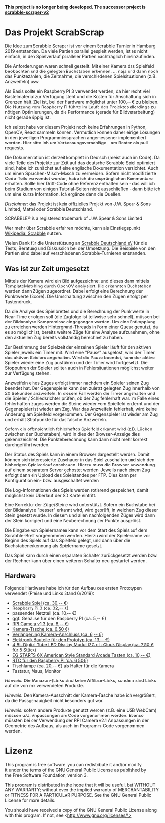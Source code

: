 __This project is no longer being developed. The successor project is [scrabble-scraper-v2](https://github.com/scrabscrap/scrabble-scraper-v2)__

# Das Projekt ScrabScrap

Die Idee zum Scrabble Scraper ist vor einem Scrabble Turnier in Hamburg
2019 entstanden.  Da viele Partien parallel gespielt werden, ist es
nicht einfach, in den Spielverlauf paralleler Partien nachträglich
hineinzufinden.

Die Anforderungen waren schnell gestellt. Mit einer Kamera das Spielfeld
beobachten und die gelegten Buchstaben erkennen.
... naja und dann noch das Punktezählen, die Zeitnahme, die
verschiedenen Spielsituationen (z.B. Anzweifeln) usw.

Als Basis sollte ein Raspberry PI 3 verwendet werden, da hier recht viel
Bastelmaterial zur Verfügung steht und die Kosten für Anschaffung sich
in Grenzen hält. Ziel ist, bei der Hardware möglichst unter 100,-- €
zu bleiben. Die Nutzung vom Raspberry PI führte im Laufe des Projektes
allerdings zu nötigen Optimierungen, da die Performance (gerade für
Bildverarbeitung) nicht gerade üppig ist.

Ich selbst habe vor diesem Projekt noch keine Erfahrungen in Python,
OpenCV, React sammeln können. Vermutlich können daher einige Lösungen
in den jeweiligen Programmiersprachen angemessener implementiert
werden. Hier bitte ich um Verbessungsverschläge - am Besten als
pull-requests.

Die Dokumentation ist derzeit komplett in Deutsch (meist auch im Code).
Da viele Teile des Projekte zur Zeit auf das deutsche Scrabble Spiel
optimiert sind, habe ich zunächst auf eine englische Dokumentation
verzichtet. Auch um einen Sprachen-Misch-Masch zu vermeiden. Sofern
nicht modifizierte Code-Teile verwendet werden, habe ich die
ursprünglichen Kommentare erhalten. Sollte hier Dritt-Code ohne Referenz
enthalten sein - das will ich beim Studium von einigen Tutorial-Seiten
nicht ausschließen - dann bitte ich um eine kurze Information. Ich
ergänze dann die Quellen.

*Disclaimer:* das Projekt ist kein offizielles Projekt von J.W. Spear &
Sons Limited, Mattel oder Scrabble Deutschland.

SCRABBLE® is a registered trademark of J.W. Spear & Sons Limited

Wer mehr über Scrabble erfahren möchte, kann als Einstiegspunkt
[Wikipedia: Scrabble](https://de.wikipedia.org/wiki/Scrabble)
nutzen.

Vielen Dank für die Unterstützung an
[Scrabble Deutschland eV](http://scrabble-info.de/) für die Tests,
Beratung und Diskussion bei der Umsetzung. Die Beispiele von den Partien
sind dabei auf verschiedenen Scrabble-Turnieren entstanden.


## Was ist zur Zeit umgesetzt

Mittels der Kamera wird ein Bild aufgezeichnet und dieses dann mittels
TemplateMatching durch OpenCV analysiert. Die erkannten Buchstaben 
werden dann Zügen zugeordnet. Dabei erfolgt eine Berechnung der Punktwerte
(Score). Die Umschaltung zwischen den Zügen erfolgt per Tastendruck.

Da die Analyse des Spielbrettes und die Berechnung der Punktwerte in
Near-Time erfolgen soll (die Zugfolge ist teilweise sehr schnell), müssen 
bei der Bildanalyse Kompromisse eingegangen werden. Um eine Entkopplung
zu erreichen werden Hintergrund-Threads in Form einer Queue genutzt, da 
es so möglich ist, bereits weitere Züge für eine Analyse aufzunehmen, 
ohne den aktuellen Zug bereits vollständig berechnet zu haben.

Zur Bestimmung der Spielzeit der einzelnen Spieler läuft für den
aktiven Spieler jeweils ein Timer mit. Wird eine "Pause" ausgelöst,
wird der Timer des aktiven Spielers angehalten. Wird die Pause
beendet, kann der aktive Spieler wieder eine Zug ausführen und
der Timer wird fortgesetzt. Die Stoppuhren der Spieler sollten auch in
Fehlersituationen möglichst weiter zur Verfügung stehen.

Anzweifeln eines Zuges erfolgt immer nachdem ein Spieler seinen Zug
beendet hat. Der Gegenspieler kann den zuletzt gelegten Zug innerhalb
von 20 Sekunden anzweifeln. In diesem Fall werden die Timer angehalten
und die Spieler / Schiedsrichter prüfen, ob der Zug fehlerhaft war.
Im Falle eines fehlerhaften Zuges werden die Steine wieder vom Spielfeld
entfernt und der Gegenspieler ist wieder am Zug. War das Anzweifeln
fehlerhaft, wird keine Änderung am Spielfeld vorgenommen. Der
Gegenspieler ist wieder am Zug und erhält Strafpunkte für das falsche
Anzweifeln.

Sofern ein offensichtlich fehlerhaftes Spielfeld erkannt wird (z.B.
Lücken zwischen den Buchstaben), wird in dies der Browser-Anzeige dies 
gekennzeichnet. Die Punkteberechnung kann dann nicht mehr korrekt durchgeführt 
werden.

Der Status des Spiels kann in einem Browser dargestellt werden.
Damit können sich interessierte Zuschauer in das Spiel zuschalten und
sich den bisherigen Spielverlauf anschauen. Hierzu muss die Browser-Anwendung
auf einem separatem Server gehostet werden. Jeweils nach einem Zug erfolgt
dann ein Upload des Spielstandes per FTP. Dies kann per Konfiguration ein- bzw.
ausgeschaltet werden.

Die Log-Informationen des Spiels werden rotierend gespeichert,
damit möglichst kein Überlauf der SD Karte eintritt.

Eine Korrektur der Züge/Steine wird unterstützt. Sofern ein Buchstabe bei
der Bildanalyse "besser" erkannt wird, wird geprüft, in welchem Zug dieser
Stein gesetzt wurde. In diesem und allen nachfolgenden Zügen wird dann der 
Stein korrigiert und eine Neuberechnung der Punkte ausgelöst.

Die Eingabe von Spielernamen kann vor dem Start des Spiels auf dem Scrabble-Brett
vorgenommen werden. Hierzu wird der Spielername vor Beginn des Spiels auf 
das Spielfeld gelegt, und dann über die Buchstabenerkennung als Spielername
gesetzt.

Das Spiel kann durch einen separaten Schalter zurückgesetzt werden bzw. der 
Rechner kann über einen weiteren Schalter neu gestartet werden.


## Hardware

Folgende Hardware habe ich für den Aufbau des ersten Prototypen verwendet
(Preise und Links Stand 6/2019):

*   [Scrabble Spiel (ca. 30,-- €)](https://www.amazon.de/Mattel-Y9598-Scrabble-Original-Kreuzwortspiel/dp/B009NFGI5Y)
*   [Raspberry Pi 3 (ca. 32,-- €)](https://www.amazon.de/Raspberry-Pi-Model-ARM-Cortex-A53-Bluetooth/dp/B01CD5VC92)
*   passendes Netzteil (ca. 10,-- €)
*   ggf. Gehäuse für den Raspberry PI (ca. 5,-- €)
*   [RPI Camera v1.3 (ca. 8,-- €)](https://www.amazon.de/gp/product/B01M6UCEM5)
*   [Kamera-Tasche (ca. 6,50 €)](https://www.amazon.de/gp/product/B00IJZJKK4/)
*   [Verlängerung Kamera-Anschluss (ca. 6,-- €)](https://www.amazon.de/gp/product/B071213Q35)
*   [Elektronik Bauteile für den Prototyp (ca. 13,-- €)](https://www.amazon.de/gp/product/B01J79YG8G)
*   [4 Bit Digital Tube LED Display Modul I2C mit Clock Display (ca. 7,50 € für 5 Stück)](https://www.amazon.de/AZDelivery-Digital-Display-Arduino-Raspberry/dp/B078S7Q6X7)
*   [EG STARTS 6X American Style Standard Arcade Tasten (ca. 10,-- €)](https://www.amazon.de/dp/B07GBSJX2H)
*   [RTC für den Raspberry PI (ca. 6,50€)](https://www.amazon.de/gp/product/B01M2B7HQB)
*   Tischlampe (ca. 20,-- €) als Halter für die Kamera
*   Tastatur, Maus, Monitor

*Hinweis:* Die (Amazon-)Links sind keine Affiliate-Links, sondern sind
Links auf die von mir verwendeten Produkte.

*Hinweis:* Den Kamera-Ausschnitt der Kamera-Tasche habe ich vergrößert,
da die Passgenauigkeit nicht besonders gut war.

*Hinweis:* sofern andere Produkte genutzt werden (z.B. eine USB WebCam)
müssen u.U. Anpassungen am Code vorgenommen werden. Ebenso müssten bei
der Verwendung der RPI Camera v2.1 Anpassungen in der Geometrie des
Aufbaus, als auch im Programm-Code vorgenommen werden.


# Lizenz

 This program is free software: you can redistribute it and/or modify  
 it under the terms of the GNU General Public License as published by  
 the Free Software Foundation, version 3.

 This program is distributed in the hope that it will be useful, but 
 WITHOUT ANY WARRANTY; without even the implied warranty of 
 MERCHANTABILITY or FITNESS FOR A PARTICULAR PURPOSE. See the GNU 
 General Public License for more details.

 You should have received a copy of the GNU General Public License 
 along with this program. If not, see \<http://www.gnu.org/licenses/\>.
